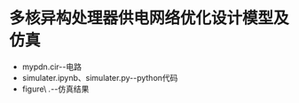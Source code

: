 # 多核异构处理器供电网络优化设计模型及仿真 

- mypdn.cir--电路 
- simulater.ipynb、simulater.py--python代码 
- figure\ *.*--仿真结果
